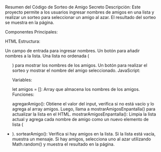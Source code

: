Resumen del Código de Sorteo de Amigo Secreto
Descripción: Este proyecto permite a los usuarios ingresar nombres de amigos en una lista y realizar un sorteo para seleccionar un amigo al azar. El resultado del sorteo se muestra en la página.

Componentes Principales:

HTML Estructura:

Un campo de entrada para ingresar nombres.
Un botón para añadir nombres a la lista.
Una lista no ordenada (<ul>) para mostrar los nombres de los amigos.
Un botón para realizar el sorteo y mostrar el nombre del amigo seleccionado.
JavaScript:

Variables:

let amigos = []: Array que almacena los nombres de los amigos.
Funciones:

agregarAmigo():
Obtiene el valor del input, verifica si no está vacío y lo agrega al array amigos.
Luego, llama a mostrarAmigosEnpantalla() para actualizar la lista en el HTML.
mostrarAmigosEnpantalla():
Limpia la lista actual y agrega cada nombre de amigo como un nuevo elemento de lista (<li>).
sortearAmigo():
Verifica si hay amigos en la lista. Si la lista está vacía, muestra un mensaje.
Si hay amigos, selecciona uno al azar utilizando Math.random() y muestra el resultado en la página.
